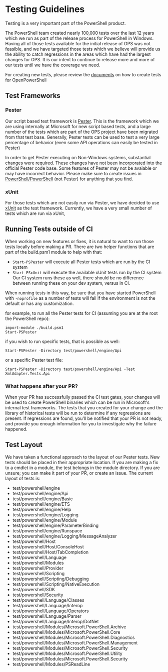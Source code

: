 
# Testing Guidelines

Testing is a very important part of the PowerShell product. 

The PowerShell team created nearly 100,000 tests over the last 12 years which we run as part of the release process for PowerShell in Windows.
Having all of those tests available for the initial release of OPS was not feasible, and we have targeted those tests which
we believe will provide us the ability to catch regressions in the areas which have had the largest changes for OPS. It is our
intent to continue to release more and more of our tests until we have the coverage we need.

For creating new tests, please review the 
[documents](https://github.com/PowerShell/PowerShell/tree/master/docs/testing-guidelines) on how to
create tests for OpenPowerShell


## Test Frameworks
### Pester
Our script based test framework is [Pester](https://github.com/Pester/Pester). This is the framework which we are using internally
at Microsoft for new script based tests, and a large number of the tests which are part of the OPS project have been migrated from 
that test base. Generally, Pester tests can be used to test a very large percentage of behavior (even some API operations can
easily be tested in Pester)

In order to get Pester executing on Non-Windows systems, substantial changes were required. These changes have not been incorporated
into the official Pester code base. Some features of Pester may not be avaiable or may have incorrect behavior. Please make sure
to create issues in [PowerShell/PowerShell](https://github.com/PowerShell/PowerShell/issues) (not Pester) for anything that you find.

### xUnit
For those tests which are not easily run via Pester, we have decided to use [xUnit](https://xunit.github.io/) as the test framework. 
Currently, we have a very small number of tests which are run via xUnit, 

## Running Tests outside of CI
When working on new features or fixes, it is natural to want to run those tests locally before
making a PR.  There are two helper functions that are part of the build.psm1 module to help with that:
* `Start-PSPester` will execute all Pester tests which are run by the CI system
* `Start-PSxUnit` will execute the available xUnit tests run by the CI system
Our CI system runs these as well, there should be no difference between running these on your dev system, versus in CI.

When running tests in this way, be sure that you have started PowerShell with `-noprofile` as a number of tests will fail if the
environment is not the default or has any customization.

for example, to run all the Pester tests for CI (assuming you are at the root the PowerShell repo):
```
import-module ./build.psm1
Start-PSPester
```
if you wish to run specific tests, that is possible as well:
```
Start-PSPester -Directory test/powershell/engine/Api
```
or a specific Pester test file:
```
Start-PSPester -Directory test/powershell/engine/Api -Test XmlAdapter.Tests.Api
```

### What happens after your PR?
When your PR has successfully passed the CI test gates, your changes will be used to create PowerShell binaries which can be run
in Microsoft's internal test frameworks. The tests that you created for your change and the library of historical tests will be
run to determine if any regressions are present. If regressions are found, you'll be notified that your PR is not ready, and provide
you enough information for you to investigate why the failure happened.



## Test Layout
We have taken a functional approach to the layout of our Pester tests. New tests should be placed in their appropriate
location. If you are making a fix to a cmdlet in a module, the test belongs in the module directory.
If you are unsure; you can make it part of your PR, or create an issue. The current layout of tests is:
* test/powershell/engine
* test/powershell/engine/Api
* test/powershell/engine/Basic
* test/powershell/engine/ETS
* test/powershell/engine/Help
* test/powershell/engine/Logging
* test/powershell/engine/Module
* test/powershell/engine/ParameterBinding
* test/powershell/engine/Runspace
* test/powershell/engine/Logging/MessageAnalyzer
* test/powershell/Host
* test/powershell/Host/ConsoleHost
* test/powershell/Host/TabCompletion
* test/powershell/Language
* test/powershell/Modules
* test/powershell/Provider
* test/powershell/Scripting
* test/powershell/Scripting/Debugging
* test/powershell/Scripting/NativeExecution
* test/powershell/SDK
* test/powershell/Security
* test/powershell/Language/Classes
* test/powershell/Language/Interop
* test/powershell/Language/Operators
* test/powershell/Language/Parser
* test/powershell/Language/Interop/DotNet
* test/powershell/Modules/Microsoft.PowerShell.Archive
* test/powershell/Modules/Microsoft.PowerShell.Core
* test/powershell/Modules/Microsoft.PowerShell.Diagnostics
* test/powershell/Modules/Microsoft.PowerShell.Management
* test/powershell/Modules/Microsoft.PowerShell.Security
* test/powershell/Modules/Microsoft.PowerShell.Utility
* test/powershell/Modules/Microsoft.PowerShell.Security
* test/powershell/Modules/PSReadLine
